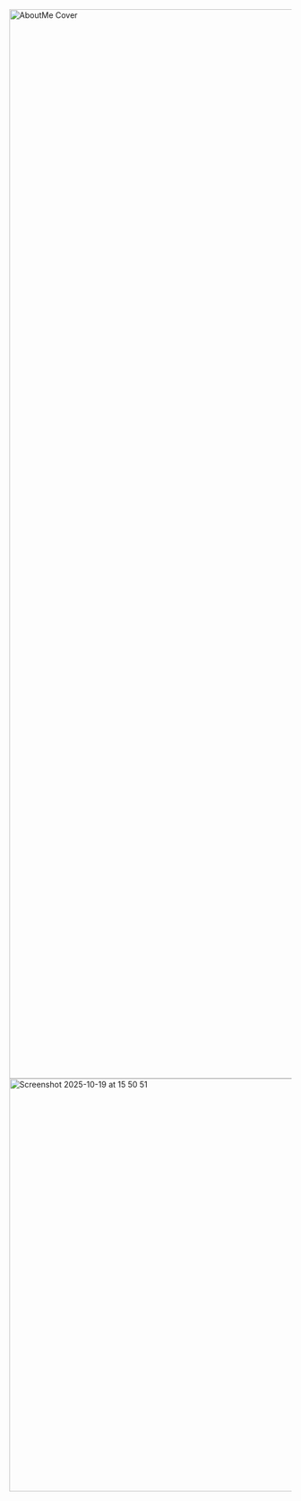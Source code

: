 <img width="951" height="1908" alt="AboutMe Cover" src="https://github.com/user-attachments/assets/d32a24ea-72ae-4da6-a573-67a5842053ce" />

<img width="612" height="737" alt="Screenshot 2025-10-19 at 15 50 51" src="https://github.com/user-attachments/assets/67bc8ce4-a214-4353-8c7d-6584d6c91401" />
